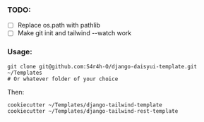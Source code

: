 ### TODO:
- [ ] Replace os.path with pathlib
- [ ] Make git init and tailwind --watch work

### Usage:
```
git clone git@github.com:S4r4h-O/django-daisyui-template.git ~/Templates
# Or whatever folder of your choice
```

Then:
```
cookiecutter ~/Templates/django-tailwind-template
cookiecutter ~/Templates/django-tailwind-rest-template
```
